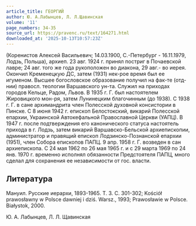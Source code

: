 ```yaml
---
article_title: ГЕОРГИЙ
author: Ю. А.Лабынцев, Л. Л.Щавинская
volume: '11'
page_numbers: 34-35
source_url: https://pravenc.ru/text/164271.html
downloaded_at: '2025-10-13T10:57:23Z'
---
```


(Коренистов Алексей Васильевич; 14.03.1900, С.-Петербург - 16.11.1979, Лодзь, Польша), архиеп. 23 авг. 1924 г. принял постриг в Почаевской лавре; 24 авг. того же года рукоположен во диакона, 29 авг.- во иерея. Окончил Кременецкую ДС, затем (1931) нек-рое время был ее игуменом. Высшее богословское образование получил на фак-те (отд-нии) правосл. теологии Варшавского ун-та. Служил на приходах городов Кельце, Радом, Львов. В 1935 г. Г. был настоятелем Жировицкого мон-ря, затем Лунинецким благочинным (до 1938). С 1938 г. Г. в сане архимандрита член Полесской духовной консистории в Пинске. С 8 июня 1942 г. епископ Белостокский, викарий Полесской епархии, Украинской Автокефальной Православной Церкви (УАПЦ). В 1947 г. после подтверждения его канонического статуса настоятель прихода в г. Лодзь, затем викарий Варшавско-Бельской архиепископии, администратор и правящий епископ Лодзинско-Познанской епархии (1951), член Собора епископов ПАПЦ. 9 апр. 1958 г. Г. возведен в сан архиепископа. С 24 мая 1962 по 26 мая 1965 г. и с 29 марта 1969 по 24 янв. 1970 г. временно исполнял обязанности Предстоятеля ПАПЦ, много сделал для сохранения ее независимости от гос. власти.

## Литература

Мануил. Русские иерархи, 1893-1965. Т. 3. С. 301-302; Kościół prawosławny w Polsce dawniej i dziś. Warsz., 1993; Prawosławie w Polsce. Białystok, 2000.

Ю. А.  Лабынцев,   Л. Л.  Щавинская

